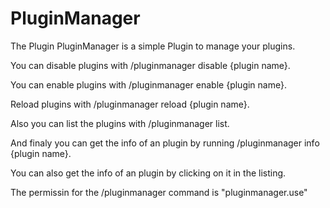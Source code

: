# PluginManager
 
The Plugin PluginManager is a simple Plugin to manage your plugins.

You can disable plugins with /pluginmanager disable {plugin name}.

You can enable plugins with /pluginmanager enable {plugin name}.

Reload plugins with /pluginmanager reload {plugin name}.

Also you can list the plugins with /pluginmanager list.

And finaly you can get the info of an plugin by running /pluginmanager info {plugin name}.

You can also get the info of an plugin by clicking on it in the listing.

The permissin for the /pluginmanager command is "pluginmanager.use"
